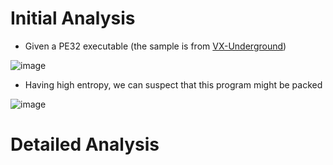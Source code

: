 # Initial Analysis
- Given a PE32 executable (the sample is from [VX-Underground](https://vx-underground.org/))

![image](https://github.com/user-attachments/assets/edd36d17-b5aa-42a0-a6c2-e86ed1bd818d)

- Having high entropy, we can suspect that this program might be packed

![image](https://github.com/user-attachments/assets/2a42b5b5-3bf7-43aa-8249-a9fec9433671)

# Detailed Analysis
